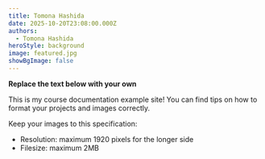 ```yaml
---
title: Tomona Hashida
date: 2025-10-20T23:08:00.000Z
authors:
  - Tomona Hashida
heroStyle: background
image: featured.jpg
showBgImage: false
---
```


**Replace the text below with your own**

This is my course documentation example site! You can find tips on how to format your projects and images correctly.

Keep your images to this specification:

* Resolution: maximum 1920 pixels for the longer side
* Filesize: maximum 2MB
